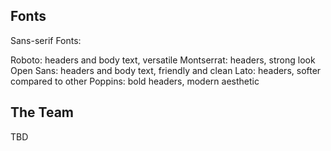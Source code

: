 ## **Fonts**
Sans-serif Fonts:

Roboto:  headers and body text, versatile
Montserrat: headers, strong look
Open Sans: headers and body text, friendly and clean
Lato: headers, softer compared to other
Poppins: bold headers, modern aesthetic

## **The Team**
TBD
